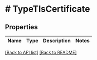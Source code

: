 # # TypeTlsCertificate

## Properties

Name | Type | Description | Notes
------------ | ------------- | ------------- | -------------

[[Back to API list]](../../README.md#endpoints) [[Back to README]](../../README.md)

